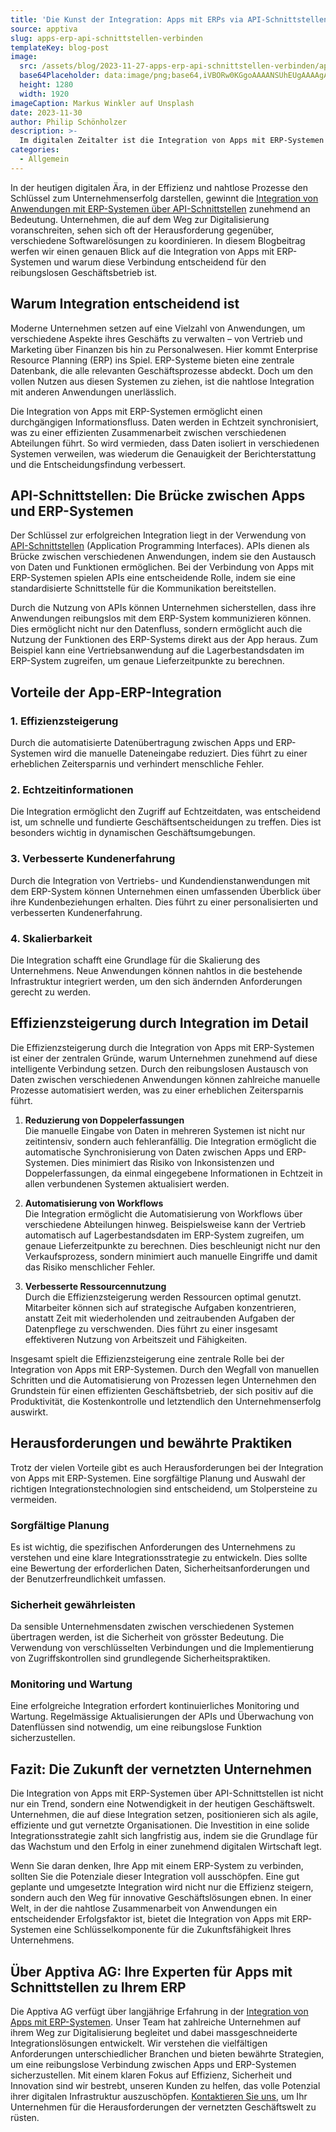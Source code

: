 ```yaml
---
title: 'Die Kunst der Integration: Apps mit ERPs via API-Schnittstellen verbinden'
source: apptiva
slug: apps-erp-api-schnittstellen-verbinden
templateKey: blog-post
image:
  src: /assets/blog/2023-11-27-apps-erp-api-schnittstellen-verbinden/apps-erp-api-schnittstellen.jpg
  base64Placeholder: data:image/png;base64,iVBORw0KGgoAAAANSUhEUgAAAAgAAAAFCAIAAAD38zoCAAAACXBIWXMAAAsTAAALEwEAmpwYAAAAbElEQVR4nDXMMREFIQwFQGaQcS0iqKnT06PiCUgfAQiIgAiIAQRgIALi4ObfzF8BWyKCiPhPVUUkM4u7t9aIaO8tIgDcPSLK+agqAGZen3NOUdXMZOY5p5mttcYYv+reC+B5nt47MwOotZrZCxgGQp0KnKI2AAAAAElFTkSuQmCC
  height: 1280
  width: 1920
imageCaption: Markus Winkler auf Unsplash
date: 2023-11-30
author: Philip Schönholzer
description: >-
  Im digitalen Zeitalter ist die Integration von Apps mit ERP-Systemen über APIs für Unternehmen von entscheidender Bedeutung. Dieser Beitrag erläutert die Bedeutung dieser Integration für effiziente Geschäftsprozesse.
categories:
  - Allgemein
---
```


In der heutigen digitalen Ära, in der Effizienz und nahtlose Prozesse den Schlüssel zum Unternehmenserfolg darstellen, gewinnt die [Integration von Anwendungen mit ERP-Systemen über API-Schnittstellen](/angebot/development/schnittstellen/) zunehmend an Bedeutung. Unternehmen, die auf dem Weg zur Digitalisierung voranschreiten, sehen sich oft der Herausforderung gegenüber, verschiedene Softwarelösungen zu koordinieren. In diesem Blogbeitrag werfen wir einen genauen Blick auf die Integration von Apps mit ERP-Systemen und warum diese Verbindung entscheidend für den reibungslosen Geschäftsbetrieb ist.

## Warum Integration entscheidend ist

Moderne Unternehmen setzen auf eine Vielzahl von Anwendungen, um verschiedene Aspekte ihres Geschäfts zu verwalten – von Vertrieb und Marketing über Finanzen bis hin zu Personalwesen. Hier kommt Enterprise Resource Planning (ERP) ins Spiel. ERP-Systeme bieten eine zentrale Datenbank, die alle relevanten Geschäftsprozesse abdeckt. Doch um den vollen Nutzen aus diesen Systemen zu ziehen, ist die nahtlose Integration mit anderen Anwendungen unerlässlich.

Die Integration von Apps mit ERP-Systemen ermöglicht einen durchgängigen Informationsfluss. Daten werden in Echtzeit synchronisiert, was zu einer effizienten Zusammenarbeit zwischen verschiedenen Abteilungen führt. So wird vermieden, dass Daten isoliert in verschiedenen Systemen verweilen, was wiederum die Genauigkeit der Berichterstattung und die Entscheidungsfindung verbessert.

## API-Schnittstellen: Die Brücke zwischen Apps und ERP-Systemen

Der Schlüssel zur erfolgreichen Integration liegt in der Verwendung von [API-Schnittstellen](/angebot/development/schnittstellen/) (Application Programming Interfaces). APIs dienen als Brücke zwischen verschiedenen Anwendungen, indem sie den Austausch von Daten und Funktionen ermöglichen. Bei der Verbindung von Apps mit ERP-Systemen spielen APIs eine entscheidende Rolle, indem sie eine standardisierte Schnittstelle für die Kommunikation bereitstellen.

Durch die Nutzung von APIs können Unternehmen sicherstellen, dass ihre Anwendungen reibungslos mit dem ERP-System kommunizieren können. Dies ermöglicht nicht nur den Datenfluss, sondern ermöglicht auch die Nutzung der Funktionen des ERP-Systems direkt aus der App heraus. Zum Beispiel kann eine Vertriebsanwendung auf die Lagerbestandsdaten im ERP-System zugreifen, um genaue Lieferzeitpunkte zu berechnen.

## Vorteile der App-ERP-Integration

### 1. Effizienzsteigerung

Durch die automatisierte Datenübertragung zwischen Apps und ERP-Systemen wird die manuelle Dateneingabe reduziert. Dies führt zu einer erheblichen Zeitersparnis und verhindert menschliche Fehler.

### 2. Echtzeitinformationen

Die Integration ermöglicht den Zugriff auf Echtzeitdaten, was entscheidend ist, um schnelle und fundierte Geschäftsentscheidungen zu treffen. Dies ist besonders wichtig in dynamischen Geschäftsumgebungen.

### 3. Verbesserte Kundenerfahrung

Durch die Integration von Vertriebs- und Kundendienstanwendungen mit dem ERP-System können Unternehmen einen umfassenden Überblick über ihre Kundenbeziehungen erhalten. Dies führt zu einer personalisierten und verbesserten Kundenerfahrung.

### 4. Skalierbarkeit

Die Integration schafft eine Grundlage für die Skalierung des Unternehmens. Neue Anwendungen können nahtlos in die bestehende Infrastruktur integriert werden, um den sich ändernden Anforderungen gerecht zu werden.

## Effizienzsteigerung durch Integration im Detail

Die Effizienzsteigerung durch die Integration von Apps mit ERP-Systemen ist einer der zentralen Gründe, warum Unternehmen zunehmend auf diese intelligente Verbindung setzen. Durch den reibungslosen Austausch von Daten zwischen verschiedenen Anwendungen können zahlreiche manuelle Prozesse automatisiert werden, was zu einer erheblichen Zeitersparnis führt.

1. **Reduzierung von Doppelerfassungen**  
   Die manuelle Eingabe von Daten in mehreren Systemen ist nicht nur zeitintensiv, sondern auch fehleranfällig. Die Integration ermöglicht die automatische Synchronisierung von Daten zwischen Apps und ERP-Systemen. Dies minimiert das Risiko von Inkonsistenzen und Doppelerfassungen, da einmal eingegebene Informationen in Echtzeit in allen verbundenen Systemen aktualisiert werden.

2. **Automatisierung von Workflows**  
   Die Integration ermöglicht die Automatisierung von Workflows über verschiedene Abteilungen hinweg. Beispielsweise kann der Vertrieb automatisch auf Lagerbestandsdaten im ERP-System zugreifen, um genaue Lieferzeitpunkte zu berechnen. Dies beschleunigt nicht nur den Verkaufsprozess, sondern minimiert auch manuelle Eingriffe und damit das Risiko menschlicher Fehler.

3. **Verbesserte Ressourcennutzung**  
   Durch die Effizienzsteigerung werden Ressourcen optimal genutzt. Mitarbeiter können sich auf strategische Aufgaben konzentrieren, anstatt Zeit mit wiederholenden und zeitraubenden Aufgaben der Datenpflege zu verschwenden. Dies führt zu einer insgesamt effektiveren Nutzung von Arbeitszeit und Fähigkeiten.

Insgesamt spielt die Effizienzsteigerung eine zentrale Rolle bei der Integration von Apps mit ERP-Systemen. Durch den Wegfall von manuellen Schritten und die Automatisierung von Prozessen legen Unternehmen den Grundstein für einen effizienten Geschäftsbetrieb, der sich positiv auf die Produktivität, die Kostenkontrolle und letztendlich den Unternehmenserfolg auswirkt.

## Herausforderungen und bewährte Praktiken

Trotz der vielen Vorteile gibt es auch Herausforderungen bei der Integration von Apps mit ERP-Systemen. Eine sorgfältige Planung und Auswahl der richtigen Integrationstechnologien sind entscheidend, um Stolpersteine zu vermeiden.

### Sorgfältige Planung

Es ist wichtig, die spezifischen Anforderungen des Unternehmens zu verstehen und eine klare Integrationsstrategie zu entwickeln. Dies sollte eine Bewertung der erforderlichen Daten, Sicherheitsanforderungen und der Benutzerfreundlichkeit umfassen.

### Sicherheit gewährleisten

Da sensible Unternehmensdaten zwischen verschiedenen Systemen übertragen werden, ist die Sicherheit von grösster Bedeutung. Die Verwendung von verschlüsselten Verbindungen und die Implementierung von Zugriffskontrollen sind grundlegende Sicherheitspraktiken.

### Monitoring und Wartung

Eine erfolgreiche Integration erfordert kontinuierliches Monitoring und Wartung. Regelmässige Aktualisierungen der APIs und Überwachung von Datenflüssen sind notwendig, um eine reibungslose Funktion sicherzustellen.

## Fazit: Die Zukunft der vernetzten Unternehmen

Die Integration von Apps mit ERP-Systemen über API-Schnittstellen ist nicht nur ein Trend, sondern eine Notwendigkeit in der heutigen Geschäftswelt. Unternehmen, die auf diese Integration setzen, positionieren sich als agile, effiziente und gut vernetzte Organisationen. Die Investition in eine solide Integrationsstrategie zahlt sich langfristig aus, indem sie die Grundlage für das Wachstum und den Erfolg in einer zunehmend digitalen Wirtschaft legt.

Wenn Sie daran denken, Ihre App mit einem ERP-System zu verbinden, sollten Sie die Potenziale dieser Integration voll ausschöpfen. Eine gut geplante und umgesetzte Integration wird nicht nur die Effizienz steigern, sondern auch den Weg für innovative Geschäftslösungen ebnen. In einer Welt, in der die nahtlose Zusammenarbeit von Anwendungen ein entscheidender Erfolgsfaktor ist, bietet die Integration von Apps mit ERP-Systemen eine Schlüsselkomponente für die Zukunftsfähigkeit Ihres Unternehmens.

## Über Apptiva AG: Ihre Experten für Apps mit Schnittstellen zu Ihrem ERP

Die Apptiva AG verfügt über langjährige Erfahrung in der [Integration von Apps mit ERP-Systemen](/angebot/development/schnittstellen/). Unser Team hat zahlreiche Unternehmen auf ihrem Weg zur Digitalisierung begleitet und dabei massgeschneiderte Integrationslösungen entwickelt. Wir verstehen die vielfältigen Anforderungen unterschiedlicher Branchen und bieten bewährte Strategien, um eine reibungslose Verbindung zwischen Apps und ERP-Systemen sicherzustellen. Mit einem klaren Fokus auf Effizienz, Sicherheit und Innovation sind wir bestrebt, unseren Kunden zu helfen, das volle Potenzial ihrer digitalen Infrastruktur auszuschöpfen. [Kontaktieren Sie uns](/kontakt/), um Ihr Unternehmen für die Herausforderungen der vernetzten Geschäftswelt zu rüsten.

